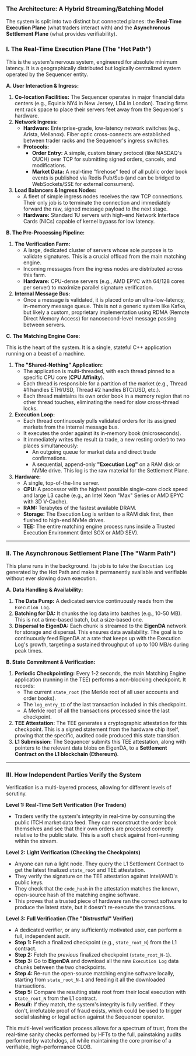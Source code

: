 ### The Architecture: A Hybrid Streaming/Batching Model

The system is split into two distinct but connected planes: the **Real-Time Execution Plane** (what traders interact with) and the **Asynchronous Settlement Plane** (what provides verifiability).

### I. The Real-Time Execution Plane (The "Hot Path")

This is the system's nervous system, engineered for absolute minimum latency. It is a geographically distributed but logically centralized system operated by the Sequencer entity.

**A. User Interaction & Ingress:**

1.  **Co-location Facilities:** The Sequencer operates in major financial data centers (e.g., Equinix NY4 in New Jersey, LD4 in London). Trading firms rent rack space to place their servers feet away from the Sequencer's hardware.
2.  **Network Ingress:**
    *   **Hardware:** Enterprise-grade, low-latency network switches (e.g., Arista, Mellanox). Fiber optic cross-connects are established between trader racks and the Sequencer's ingress switches.
    *   **Protocols:**
        *   **Order Entry:** A simple, custom binary protocol (like NASDAQ's OUCH) over TCP for submitting signed orders, cancels, and modifications.
        *   **Market Data:** A real-time "firehose" feed of all public order book events is published via Redis Pub/Sub (and can be bridged to WebSockets/SSE for external consumers).
3.  **Load Balancers & Ingress Nodes:**
    *   A fleet of simple ingress nodes receives the raw TCP connections. Their only job is to terminate the connection and immediately forward the raw, signed message payload to the next stage.
    *   **Hardware:** Standard 1U servers with high-end Network Interface Cards (NICs) capable of kernel bypass for low latency.

**B. The Pre-Processing Pipeline:**

1.  **The Verification Farm:**
    *   A large, dedicated cluster of servers whose sole purpose is to validate signatures. This is a crucial offload from the main matching engine.
    *   Incoming messages from the ingress nodes are distributed across this farm.
    *   **Hardware:** CPU-dense servers (e.g., AMD EPYC with 64/128 cores per server) to maximize parallel signature verification.
2.  **Internal Message Bus:**
    *   Once a message is validated, it is placed onto an ultra-low-latency, in-memory message queue. This is not a generic system like Kafka, but likely a custom, proprietary implementation using RDMA (Remote Direct Memory Access) for nanosecond-level message passing between servers.

**C. The Matching Engine Core:**

This is the heart of the system. It is a single, stateful C++ application running on a beast of a machine.

1.  **The "Shared-Nothing" Application:**
    *   The application is multi-threaded, with each thread pinned to a specific CPU core (**CPU Affinity**).
    *   Each thread is responsible for a partition of the market (e.g., Thread #1 handles ETH/USD, Thread #2 handles BTC/USD, etc.).
    *   Each thread maintains its own order book in a memory region that no other thread touches, eliminating the need for slow cross-thread locks.
2.  **Execution Loop:**
    *   Each thread continuously pulls validated orders for its assigned markets from the internal message bus.
    *   It executes the order against its in-memory book (microseconds).
    *   It immediately writes the result (a trade, a new resting order) to two places simultaneously:
        *   An outgoing queue for market data and direct trade confirmations.
        *   A sequential, append-only **"Execution Log"** on a RAM disk or NVMe drive. This log is the raw material for the Settlement Plane.
3.  **Hardware:**
    *   A single, top-of-the-line server.
    *   **CPU:** A processor with the highest possible single-core clock speed and large L3 cache (e.g., an Intel Xeon "Max" Series or AMD EPYC with 3D V-Cache).
    *   **RAM:** Terabytes of the fastest available DRAM.
    *   **Storage:** The Execution Log is written to a RAM disk first, then flushed to high-end NVMe drives.
    *   **TEE:** The entire matching engine process runs inside a Trusted Execution Environment (Intel SGX or AMD SEV).

---

### II. The Asynchronous Settlement Plane (The "Warm Path")

This plane runs in the background. Its job is to take the `Execution Log` generated by the Hot Path and make it permanently available and verifiable without ever slowing down execution.

**A. Data Handling & Availability:**

1.  **The Data Pump:** A dedicated service continuously reads from the `Execution Log`.
2.  **Batching for DA:** It chunks the log data into batches (e.g., 10-50 MB). This is not a time-based batch, but a size-based one.
3.  **Dispersal to EigenDA:** Each chunk is streamed to the **EigenDA** network for storage and dispersal. This ensures data availability. The goal is to continuously feed EigenDA at a rate that keeps up with the Execution Log's growth, targeting a sustained throughput of up to 100 MB/s during peak times.

**B. State Commitment & Verification:**

1.  **Periodic Checkpointing:** Every 1-2 seconds, the main Matching Engine application (running in the TEE) performs a non-blocking checkpoint. It records:
    *   The current `state_root` (the Merkle root of all user accounts and order books).
    *   The `log_entry_ID` of the last transaction included in this checkpoint.
    *   A Merkle root of all the transactions processed since the last checkpoint.
2.  **TEE Attestation:** The TEE generates a cryptographic attestation for this checkpoint. This is a signed statement from the hardware chip itself, proving that the specific, audited code produced this state transition.
3.  **L1 Submission:** The Sequencer submits this TEE attestation, along with pointers to the relevant data blobs on EigenDA, to a **Settlement Contract on the L1 blockchain (Ethereum)**.

---

### III. How Independent Parties Verify the System

Verification is a multi-layered process, allowing for different levels of scrutiny.

**Level 1: Real-Time Soft Verification (For Traders)**
*   Traders verify the system's integrity in real-time by consuming the public ITCH market data feed. They can reconstruct the order book themselves and see that their own orders are processed correctly relative to the public state. This is a soft check against front-running within the stream.

**Level 2: Light Verification (Checking the Checkpoints)**
*   Anyone can run a light node. They query the L1 Settlement Contract to get the latest finalized `state_root` and TEE attestation.
*   They verify the signature on the TEE attestation against Intel/AMD's public keys.
*   They check that the `code_hash` in the attestation matches the known, open-source hash of the matching engine software.
*   This proves that a trusted piece of hardware ran the correct software to produce the latest state, but it doesn't re-execute the transactions.

**Level 3: Full Verification (The "Distrustful" Verifier)**
*   A dedicated verifier, or any sufficiently motivated user, can perform a full, independent audit.
*   **Step 1:** Fetch a finalized checkpoint (e.g., `state_root_N`) from the L1 contract.
*   **Step 2:** Fetch the *previous* finalized checkpoint (`state_root_N-1`).
*   **Step 3:** Go to **EigenDA** and download all the raw `Execution Log` data chunks between the two checkpoints.
*   **Step 4:** Re-run the open-source matching engine software locally, starting from `state_root_N-1` and feeding it all the downloaded transactions.
*   **Step 5:** Compare the resulting state root from their local execution with `state_root_N` from the L1 contract.
*   **Result:** If they match, the system's integrity is fully verified. If they don't, irrefutable proof of fraud exists, which could be used to trigger social slashing or legal action against the Sequencer operator.

This multi-level verification process allows for a spectrum of trust, from the real-time sanity checks performed by HFTs to the full, painstaking audits performed by watchdogs, all while maintaining the core promise of a verifiable, high-performance CLOB.
